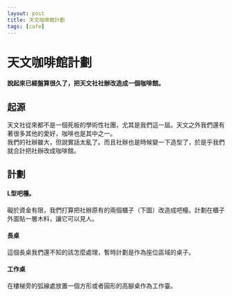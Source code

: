 ```yaml
---
layout: post
title: 天文咖啡館計劃
tags: [cafe]
---
```


# 天文咖啡館計劃  
#### 說起來已經盤算很久了，把天文社社辦改造成一個咖啡館。  
## 起源  
天文社從來都不是一個死板的學術性社團，尤其是我們這一屆。天文之外我們還有著很多其他的愛好，咖啡也是其中之一。  
我們的社辦雖大，但說實話太亂了。而且社辦也是時候變一下造型了，於是乎我們就合計把社辦改成咖啡館。
## 計劃  
#### L型吧檯。   
礙於資金有限，我們打算把社辦原有的兩個櫃子（下圖）改造成吧檯。計劃在櫃子外面貼一層木料，讓它可以見人。
#### 長桌  
這個長桌我們還不知的該怎麼處理，暫時計劃是作為座位區域的桌子。
#### 工作桌  
在樓梯旁的弧線處放置一個方形或者圓形的高腳桌作為工作臺。
#### 